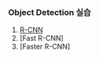### Object Detection 실습
1. [R-CNN]       
2. [Fast R-CNN]
3. [Faster R-CNN]



[R-CNN]:https://github.com/chihunn/object_detection/tree/main/R-CNN
[Fast-R-CNN]:https://github.com/chihunn/object_detection/tree/main/Fast-R-CNN
[Faster-R-CNN]:https://github.com/chihunn/object_detection/tree/main/Faster-R-CNN
